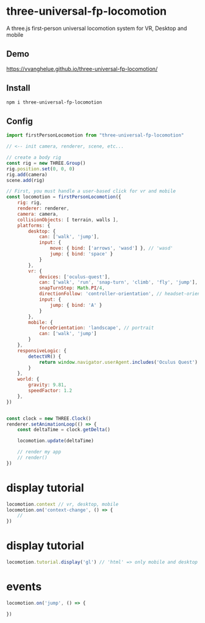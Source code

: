 # three-universal-fp-locomotion

A three.js first-person universal locomotion system for VR, Desktop and mobile 

## Demo
https://vvanghelue.github.io/three-universal-fp-locomotion/

## Install
```bash
npm i three-universal-fp-locomotion
```

## Config
```javascript
import firstPersonLocomotion from "three-universal-fp-locomotion"

// <-- init camera, renderer, scene, etc...

// create a body rig
const rig = new THREE.Group()
rig.position.set(0, 0, 0)
rig.add(camera)
scene.add(rig)

// First, you must handle a user-based click for vr and mobile
const locomotion = firstPersonLocomotion({
    rig: rig,
    renderer: renderer,
    camera: camera,
    collisionObjects: [ terrain, walls ],
    platforms: {
        desktop: {
            can: ['walk', 'jump'],
            input: {
                move: { bind: ['arrows', 'wasd'] }, // 'wasd'
                jump: { bind: 'space' }
            }
        },
        vr: {
            devices: ['oculus-quest'],
            can: ['walk', 'run', 'snap-turn', 'climb', 'fly', 'jump'],
            snapTurnStep: Math.PI/4,
            directionFollow: 'controller-orientation', // headset-orientation
            input: {
                jump: { bind: 'A' }
            }
        },
        mobile: {
            forceOrientation: 'landscape', // portrait
            can: ['walk', 'jump']
        }
    },
    responsiveLogic: {
        detectVR() {
            return window.navigator.userAgent.includes('Oculus Quest')
        }
    },
    world: {
        gravity: 9.81,
        speedFactor: 1.2
    },
})


const clock = new THREE.Clock()
renderer.setAnimationLoop(() => {
    const deltaTime = clock.getDelta()

    locomotion.update(deltaTime)

    // render my app
    // render() 
})
```

# display tutorial
```javascript
locomotion.context // vr, desktop, mobile
locomotion.on('context-change', () => {
    //
})
```

# display tutorial
```javascript
locomotion.tutorial.display('gl') // 'html' => only mobile and desktop
```

# events
```javascript
locomotion.on('jump', () => {

})
```

